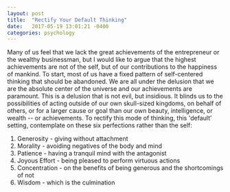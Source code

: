 ```yaml
---
layout: post
title:  "Rectify Your Default Thinking"
date:   2017-05-19 13:01:21 -0400
categories: psychology
---
```

Many of us feel that we lack the great achievements of the entrepreneur or the wealthy businessman, but I would like to argue that the highest achievements are not of the self, but of our contributions to the happiness of mankind. 
To start, most of us have a fixed pattern of self-centered thinking that should be abandoned. We are all under the delusion that we are the absolute center of the universe and our achievements are paramount. This is a delusion that is not evil, but insidious. It blinds us to the possibilities of acting outside of our own skull-sized kingdoms, on behalf of others, or for a larger cause or goal than our own beauty, intelligence, or wealth -- or achievements.
To rectify this mode of thinking, this 'default' setting, contemplate on these six perfections rather than the self:
1. Generosity - giving without attachment
2. Morality - avoiding negatives of the body and mind
3. Patience - having a tranquil mind with the antagonist
4. Joyous Effort - being pleased to perform virtuous actions
5. Concentration - on the benefits of being generous and the shortcomings of not
6. Wisdom - which is the culmination
